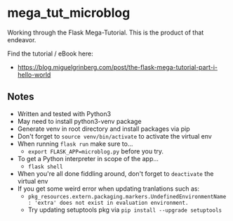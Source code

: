 # mega_tut_microblog

Working through the Flask Mega-Tutorial.  This is the product
of that endeavor.

Find the tutorial / eBook here:
  - https://blog.miguelgrinberg.com/post/the-flask-mega-tutorial-part-i-hello-world

## Notes

  - Written and tested with Python3
  - May need to install python3-venv package
  - Generate venv in root directory and install packages via pip
  - Don't forget to `source venv/bin/activate` to activate the virtual env
  - When running `flask run` make sure to...
    - `export FLASK_APP=microblog.py` before you try.
  - To get a Python interpreter in scope of the app...
    - `flask shell`
  - When you're all done fiddling around, don't forget to `deactivate` the virtual env
  - If you get some weird error when updating tranlations such as:
    - `pkg_resources.extern.packaging.markers.UndefinedEnvironmentName: 'extra' does not exist in evaluation environment.`
    - Try updating setuptools pkg via `pip install --upgrade setuptools`
